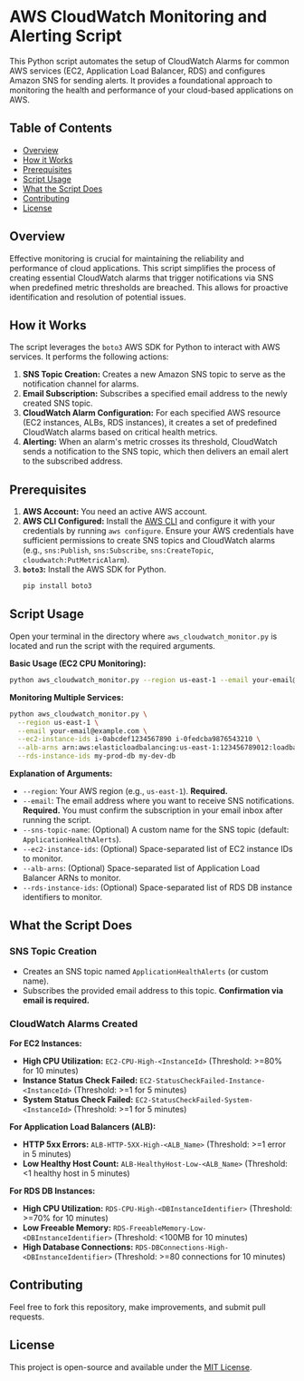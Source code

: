 # AWS CloudWatch Monitoring and Alerting Script

This Python script automates the setup of CloudWatch Alarms for common AWS services (EC2, Application Load Balancer, RDS) and configures Amazon SNS for sending alerts. It provides a foundational approach to monitoring the health and performance of your cloud-based applications on AWS.

## Table of Contents

- [Overview](#overview)
- [How it Works](#how-it-works)
- [Prerequisites](#prerequisites)
- [Script Usage](#script-usage)
- [What the Script Does](#what-the-script-does)
- [Contributing](#contributing)
- [License](#license)

## Overview

Effective monitoring is crucial for maintaining the reliability and performance of cloud applications. This script simplifies the process of creating essential CloudWatch alarms that trigger notifications via SNS when predefined metric thresholds are breached. This allows for proactive identification and resolution of potential issues.

## How it Works

The script leverages the `boto3` AWS SDK for Python to interact with AWS services. It performs the following actions:

1.  **SNS Topic Creation:** Creates a new Amazon SNS topic to serve as the notification channel for alarms.
2.  **Email Subscription:** Subscribes a specified email address to the newly created SNS topic.
3.  **CloudWatch Alarm Configuration:** For each specified AWS resource (EC2 instances, ALBs, RDS instances), it creates a set of predefined CloudWatch alarms based on critical health metrics.
4.  **Alerting:** When an alarm's metric crosses its threshold, CloudWatch sends a notification to the SNS topic, which then delivers an email alert to the subscribed address.

## Prerequisites

1.  **AWS Account:** You need an active AWS account.
2.  **AWS CLI Configured:** Install the [AWS CLI](https://aws.amazon.com/cli/) and configure it with your credentials by running `aws configure`. Ensure your AWS credentials have sufficient permissions to create SNS topics and CloudWatch alarms (e.g., `sns:Publish`, `sns:Subscribe`, `sns:CreateTopic`, `cloudwatch:PutMetricAlarm`).
3.  **`boto3`:** Install the AWS SDK for Python.
    ```bash
    pip install boto3
    ```

## Script Usage

Open your terminal in the directory where `aws_cloudwatch_monitor.py` is located and run the script with the required arguments.

**Basic Usage (EC2 CPU Monitoring):**

```bash
python aws_cloudwatch_monitor.py --region us-east-1 --email your-email@example.com --ec2-instance-ids i-0abcdef1234567890
```

**Monitoring Multiple Services:**

```bash
python aws_cloudwatch_monitor.py \
  --region us-east-1 \
  --email your-email@example.com \
  --ec2-instance-ids i-0abcdef1234567890 i-0fedcba9876543210 \
  --alb-arns arn:aws:elasticloadbalancing:us-east-1:123456789012:loadbalancer/app/my-alb/abcdef1234567890 \
  --rds-instance-ids my-prod-db my-dev-db
```

**Explanation of Arguments:**

*   `--region`: Your AWS region (e.g., `us-east-1`). **Required.**
*   `--email`: The email address where you want to receive SNS notifications. **Required.** You must confirm the subscription in your email inbox after running the script.
*   `--sns-topic-name`: (Optional) A custom name for the SNS topic (default: `ApplicationHealthAlerts`).
*   `--ec2-instance-ids`: (Optional) Space-separated list of EC2 instance IDs to monitor.
*   `--alb-arns`: (Optional) Space-separated list of Application Load Balancer ARNs to monitor.
*   `--rds-instance-ids`: (Optional) Space-separated list of RDS DB instance identifiers to monitor.

## What the Script Does

### SNS Topic Creation

*   Creates an SNS topic named `ApplicationHealthAlerts` (or custom name).
*   Subscribes the provided email address to this topic. **Confirmation via email is required.**

### CloudWatch Alarms Created

**For EC2 Instances:**

*   **High CPU Utilization:** `EC2-CPU-High-<InstanceId>` (Threshold: >=80% for 10 minutes)
*   **Instance Status Check Failed:** `EC2-StatusCheckFailed-Instance-<InstanceId>` (Threshold: >=1 for 5 minutes)
*   **System Status Check Failed:** `EC2-StatusCheckFailed-System-<InstanceId>` (Threshold: >=1 for 5 minutes)

**For Application Load Balancers (ALB):**

*   **HTTP 5xx Errors:** `ALB-HTTP-5XX-High-<ALB_Name>` (Threshold: >=1 error in 5 minutes)
*   **Low Healthy Host Count:** `ALB-HealthyHost-Low-<ALB_Name>` (Threshold: <1 healthy host in 5 minutes)

**For RDS DB Instances:**

*   **High CPU Utilization:** `RDS-CPU-High-<DBInstanceIdentifier>` (Threshold: >=70% for 10 minutes)
*   **Low Freeable Memory:** `RDS-FreeableMemory-Low-<DBInstanceIdentifier>` (Threshold: <100MB for 10 minutes)
*   **High Database Connections:** `RDS-DBConnections-High-<DBInstanceIdentifier>` (Threshold: >=80 connections for 10 minutes)

## Contributing

Feel free to fork this repository, make improvements, and submit pull requests.

## License

This project is open-source and available under the [MIT License](LICENSE).